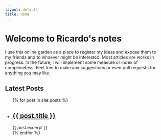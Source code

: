 ```yaml
---
layout: default
title: Home
---
```


# Welcome to Ricardo's notes #

I use this online garden as a place to register my ideas and expose them to my friends and to whoever might be interested. Most articles are works in progress. In the future, I will implement some measure or index of complenetess. Feel free to make any suggestions or even pull requests for anything you may like.

<h2>Latest Posts</h2>

<ul>
  {% for post in site.posts %}
    <li>
      <h2><a href="{{ post.url }}">{{ post.title }}</a></h2>
      {{ post.excerpt }}
    </li>
  {% endfor %}
</ul>